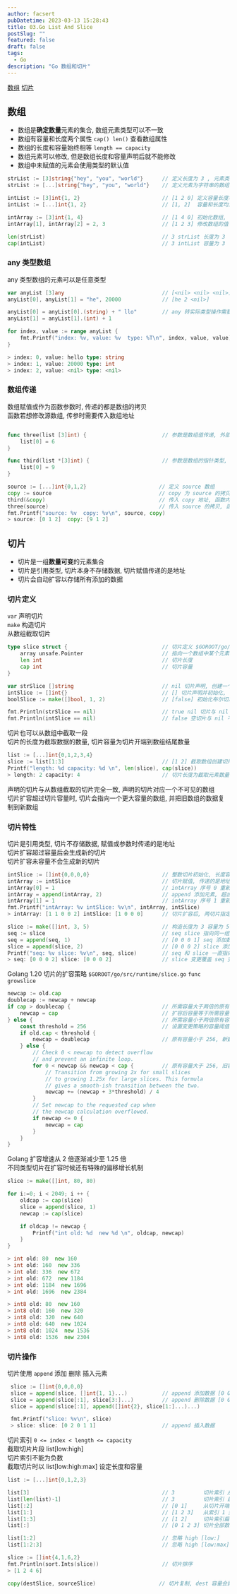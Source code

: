 ```yaml
---
author: facsert
pubDatetime: 2023-03-13 15:28:43
title: 03.Go List And Slice
postSlug: ""
featured: false
draft: false
tags:
  - Go
description: "Go 数组和切片"
---
```


<!--
 * @Author       : facsert
 * @Date         : 2023-03-13 15:28:43
 * @LastEditTime : 2023-07-31 18:04:29
 * @Description  : edit description
-->

[数组](#数组)
[切片](#切片)

## 数组

- 数组是**确定数量**元素的集合, 数组元素类型可以不一致
- 数组有容量和长度两个属性 `cap() len()` 查看数组属性
- 数组的长度和容量始终相等 `length == capacity`
- 数组元素可以修改, 但是数组长度和容量声明后就不能修改
- 数组中未赋值的元素会使用类型的默认值

```go
strList := [3]string{"hey", "you", "world"}      // 定义长度为 3 , 元素类型为字符串的数组
strList := [...]string{"hey", "you", "world"}    // 定义元素为字符串的数组, 根据值推断长度和容量

intList := [3]int{1, 2}                          // [1 2 0] 定义容量长度均为 3, 类型为 int 的数组
intList := [...]int{1, 2}                        // [1, 2]  容量和长度均为 2 的 int 数组

intArray := [3]int{1, 4}                         // [1 4 0] 初始化数组, 未定义的值取 0
intArray[1], intArray[2] = 2, 3                  // [1 2 3] 修改数组的值

len(strList)                                     // 3 strList 长度为 3
cap(intList)                                     // 3 intList 容量为 3
```

### any 类型数组

any 类型数组的元素可以是任意类型

```go
var anyList [3]any                               // [<nil> <nil> <nil>] any 类型初始值是 nil
anyList[0], anyList[1] = "he", 20000             // [he 2 <nil>]

anyList[0] = anyList[0].(string) + " llo"        // any 转实际类型操作需要显示声明
anyList[1] = anyList[1].(int) + 1

for index, value := range anyList {
    fmt.Printf("index: %v, value: %v  type: %T\n", index, value, value)
}

> index: 0, value: hello type: string
> index: 1, value: 20000 type: int
> index: 2, value: <nil> type: <nil>
```

### 数组传递

数组赋值或作为函数参数时, 传递的都是数组的拷贝  
函数若想修改源数组, 传参时需要传入数组地址

```go

func three(list [3]int) {                        // 参数是数组值传递, 外部数组不变
    list[0] = 6
}

func third(list *[3]int) {                       // 参数是数组的指针类型, 修改会同步外部数组
    list[0] = 9
}

source := [...]int{0,1,2}                       // 定义 source 数组
copy := source                                  // copy 为 source 的拷贝, 互不影响
third(&copy)                                    // 传入 copy 地址, 函数内的修改会同步给外部 copy
three(source)                                   // 传入 source 的拷贝, 函数内修改不影响外部 source
fmt.Printf("source: %v  copy: %v\n", source, copy)
> source: [0 1 2]  copy: [9 1 2]
```

## 切片

- 切片是一组**数量可变**的元素集合
- 切片是引用类型, 切片本身不存储数据, 切片赋值传递的是地址
- 切片会自动扩容以存储所有添加的数据

### 切片定义

`var` 声明切片  
`make` 构造切片  
从数组截取切片

```go
type slice struct {                              // 切片定义 $GOROOT/go/src/runtime/slice.go
    array unsafe.Pointer                         // 指向一个数组中某个元素的指针 (每个切片都对应一个数组)
    len int                                      // 切片长度
    cap int                                      // 切片容量
}

var strSlice []string                            // nil 切片声明, 创建一个 nil 切片, 与 nil 相等
intSlice := []int{}                              // [] 切片声明并初始化, 创建空切片, 与 nil 不相等
boolSlice := make([]bool, 1, 2)                  // [false] 初始化布尔切片, 长度为 1, 容量为 2

fmt.Println(strSlice == nil)                     // true nil 切片与 nil 一致
fmt.Println(intSlice == nil)                     // false 空切片与 nil 不一致
```

切片也可以从数组中截取一段  
切片的长度为截取数据的数量, 切片容量为切片开端到数组结尾数量

```go
list := [...]int{0,1,2,3,4}
slice := list[1:3]                               // [1 2] 截取数组创建切片
Printf("length: %d capacity: %d \n", len(slice), cap(slice))
> length: 2 capacity: 4                          // 切片长度为截取元素数量, 容量切片开头元素到数组结尾
```

声明的切片与从数组截取的切片完全一致, 声明的切片对应一个不可见的数组  
切片扩容超过切片容量时, 切片会指向一个更大容量的数组, 并把旧数组的数据复制到新数组

### 切片特性

切片是引用类型, 切片不存储数据, 赋值或参数时传递的是地址  
切片扩容超过容量后会生成新的切片  
切片扩容未容量不会生成新的切片

```go
intSlice := []int{0,0,0,0}                       // 整数切片初始化, 长度容量均为 4
intArray := intSlice                             // 切片赋值, 传递的是地址, 两切片指向同一个数组
intArray[0] = 1                                  // intArray 序号 0 重新赋值, intSlice 跟着变化
intArray = append(intArray, 2)                   // append 添加元素, 超出容量, 扩容返回新的切片, intArray 变更指向的数组
intArray[1] = 1                                  // intArray 序号 1 重新赋值
fmt.Printf("intArray: %v intSlice: %v\n", intArray, intSlice)
> intArray: [1 1 0 0 2] intSlice: [1 0 0 0]      // 切片扩容后, 两切片指定数组不同，值互不影响

slice := make([]int, 3, 5)                       // 构造长度为 3 容量为 5 的切片
seq := slice                                     // seq slice 指向同一组数据
seq = append(seq, 1)                             // [0 0 0 1] seq 添加数据, 未超出容量, seq 和 slice 仍指向同一组数据
slice = append(slice, 2)                         // [0 0 0 2] slice 添加数据, 未超出容量, seq 和 slice 仍指向同一组数据
Printf("seq: %v slice: %v\n", seq, slice)        // seq 和 slice 一直指向同一组数据
> seq: [0 0 0 2] slice: [0 0 0 2]                // slice 变更覆盖 seq 变更
```

Golang 1.20 切片的扩容策略 `$GOROOT/go/src/runtime/slice.go` `func growslice`

```go
newcap := old.cap
doublecap := newcap + newcap
if cap > doublecap {                             // 所需容量大于两倍的原有容量
    newcap = cap                                 // 扩容后容量等于所需容量
} else {                                         // 所需容量小于两倍原有容量情况下
    const threshold = 256                        // 设置变更策略的容量阈值
    if old.cap < threshold {
        newcap = doublecap                       // 原有容量小于 256, 新数组容量为原有两倍
    } else {
        // Check 0 < newcap to detect overflow
        // and prevent an infinite loop.
        for 0 < newcap && newcap < cap {         // 原有容量大于 256, 旧容量自增 192 加 旧容量的四分之一
            // Transition from growing 2x for small slices
            // to growing 1.25x for large slices. This formula
            // gives a smooth-ish transition between the two.
            newcap += (newcap + 3*threshold) / 4
        }
        // Set newcap to the requested cap when
        // the newcap calculation overflowed.
        if newcap <= 0 {
            newcap = cap
        }
    }
}
```

Golang 扩容增速从 2 倍逐渐减少至 1.25 倍  
不同类型切片在扩容时候还有特殊的偏移增长机制

```go
slice := make([]int, 80, 80)

for i:=0; i < 2049; i ++ {
    oldcap := cap(slice)
    slice = append(slice, 1)
    newcap := cap(slice)

    if oldcap != newcap {
        Printf("int old: %d  new %d \n", oldcap, newcap)
    }
}

> int old: 80  new 160
> int old: 160  new 336
> int old: 336  new 672
> int old: 672  new 1184
> int old: 1184  new 1696
> int old: 1696  new 2384

> int8 old: 80  new 160
> int8 old: 160  new 320
> int8 old: 320  new 640
> int8 old: 640  new 1024
> int8 old: 1024  new 1536
> int8 old: 1536  new 2304
```

### 切片操作

切片使用 `append` 添加 删除 插入元素

```go
 slice := []int{0,0,0,0}
 slice = append(slice, []int{1, 1}...)           // append 添加数据 [0 0 0 0 1 1]
 slice = append(slice[:1], slice[3:]...)         // append 删除数据 [0 0 1 1]
 slice = append(slice[:1], append([]int{2}, slice[1:]...)...)

 fmt.Printf("slice: %v\n", slice)
 > slice: slice: [0 2 0 1 1]                     // append 插入数据
```

切片索引 `0 <= index < length <= capacity`  
截取切片片段 list[low:high]  
切片索引不能为负数  
截取切片时以 list[low:high:max] 设定长度和容量

```go
list := [...]int{0,1,2,3}

list[3]                                          // 3         切片索引 从左往右 0 开始第 3 个数
list[len(list)-1]                                // 3         切片索引 最后一个数据
list[:2]                                         // [0 1]     从切片开端到索引 2 截取片段
list[1:]                                         // [1 2 3]   从索引 1 到切片结尾
list[1:3]                                        // [1 2]     切片索引扁片(左闭右开)
list[:]                                          // [0 1 2 3] 切片全部数据

list[1:2]                                        // 忽略 high [low:]    容量 3 (length - low)
list[1:2:3]                                      // 忽略 high [low:max] 容量 2 (max - low)
```

```go
slice := []int{4,1,6,2}
fmt.Println(sort.Ints(slice))                    // 切片排序
> [1 2 4 6]

copy(destSlice, sourceSlice)                    // 切片复制, dest 容量会影响复制结果
```
